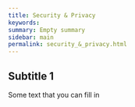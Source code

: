 ```yaml
---
title: Security & Privacy
keywords:
summary: Empty summary
sidebar: main
permalink: security_&_privacy.html
---
```


## Subtitle 1

Some text that you can fill in